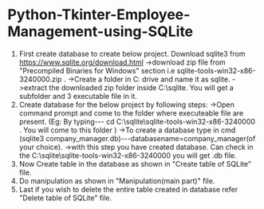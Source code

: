 # Python-Tkinter-Employee-Management-using-SQLite

1. First create database to create below project.
Download sqlite3 from https://www.sqlite.org/download.html ->download zip file from "Precompiled Binaries for Windows" section i.e sqlite-tools-win32-x86-3240000.zip . ->Create a folder in C: drive and name it as sqlite. ->extract the downloaded zip folder inside C:\sqlite. You will get a subfolder and 3 executable file in it.
2. Create database for the below project by following steps: ->Open command prompt and come to the folder where executeable file are present. (Eg: By typing--- cd C:\sqlite\sqlite-tools-win32-x86-3240000 . You will come to this folder ) ->To create a database type in cmd (sqlite3 company_manager.db)---databasename=company_manager(of your choice). ->with this step you have created database. Can check in the C:\sqlite\sqlite-tools-win32-x86-3240000 you will get .db file.
3. Now Create table in the database as shown in "Create table of SQLite" file.
4. Do manipulation as shown in "Manipulation(main part)" file.
5. Last if you wish to delete the entire table created in database refer "Delete table of SQLite" file.
